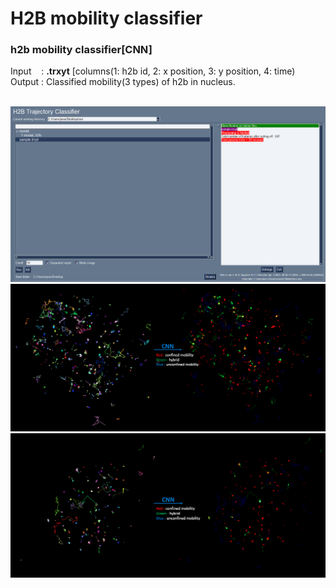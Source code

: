 # H2B mobility classifier
<h3>h2b mobility classifier[CNN]</h3> 
Input &nbsp;&nbsp; : <b>.trxyt</b> [columns(1: h2b id, 2: x position, 3: y position, 4: time)<br>
Output : Classified mobility(3 types) of h2b in nucleus.
<br>
<br>

![](https://github.com/JunwooParkSaribu/HTC/blob/main/img/h2binterface_image.png)
![](https://github.com/JunwooParkSaribu/HTC/blob/main/img/cell8_image.png)
![](https://github.com/JunwooParkSaribu/HTC/blob/main/img/cell9_image.png)

